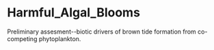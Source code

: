 # Harmful_Algal_Blooms
Preliminary assesment--biotic drivers of brown tide formation from co-competing phytoplankton.
